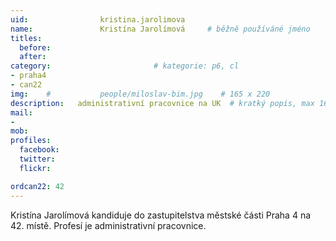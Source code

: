 ```yaml
---
uid:                kristina.jarolimova
name:               Kristína Jarolímová 	# běžně používáné jméno
titles:
  before:
  after:
category:                       # kategorie: p6, cl
- praha4
- can22
img: 	#	        people/miloslav-bim.jpg    # 165 x 220
description:   administrativní pracovnice na UK  # kratký popis, max 160 znaků
mail:
- 
mob:			
profiles:
  facebook:
  twitter: 
  flickr: 

ordcan22: 42
---
```


Kristína Jarolímová kandiduje do zastupitelstva městské části Praha 4 na 42. místě. Profesí je administrativní pracovnice.
